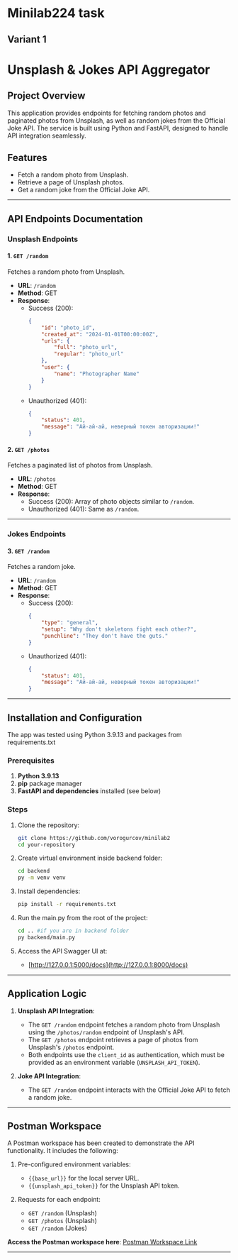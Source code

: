 # Minilab224 task
## Variant 1

# Unsplash & Jokes API Aggregator

## Project Overview

This application provides endpoints for fetching random photos and paginated photos from Unsplash, as well as random jokes from the Official Joke API. The service is built using Python and FastAPI, designed to handle API integration seamlessly.

## Features

- Fetch a random photo from Unsplash.
- Retrieve a page of Unsplash photos.
- Get a random joke from the Official Joke API.

---

## API Endpoints Documentation

### Unsplash Endpoints

#### 1. `GET /random`
Fetches a random photo from Unsplash.

- **URL**: `/random`
- **Method**: GET
- **Response**:
  - Success (200):
    ```json
    {
        "id": "photo_id",
        "created_at": "2024-01-01T00:00:00Z",
        "urls": {
            "full": "photo_url",
            "regular": "photo_url"
        },
        "user": {
            "name": "Photographer Name"
        }
    }
    ```
  - Unauthorized (401):
    ```json
    {
        "status": 401,
        "message": "Ай-ай-ай, неверный токен авторизации!"
    }
    ```

#### 2. `GET /photos`
Fetches a paginated list of photos from Unsplash.

- **URL**: `/photos`
- **Method**: GET
- **Response**:
  - Success (200): Array of photo objects similar to `/random`.
  - Unauthorized (401): Same as `/random`.

---

### Jokes Endpoints

#### 3. `GET /random`
Fetches a random joke.

- **URL**: `/random`
- **Method**: GET
- **Response**:
  - Success (200):
    ```json
    {
        "type": "general",
        "setup": "Why don't skeletons fight each other?",
        "punchline": "They don't have the guts."
    }
    ```
  - Unauthorized (401):
    ```json
    {
        "status": 401,
        "message": "Ай-ай-ай, неверный токен авторизации!"
    }
    ```

---

## Installation and Configuration
The app was tested using Python 3.9.13 and packages from requirements.txt

### Prerequisites

1. **Python 3.9.13**
2. **pip** package manager
3. **FastAPI and dependencies** installed (see below)

### Steps

1. Clone the repository:
    ```bash
    git clone https://github.com/vorogurcov/minilab2
    cd your-repository
    ```

2. Create virtual environment inside backend folder:
    ```bash
    cd backend
    py -m venv venv
    ```
    
3. Install dependencies:
    ```bash
    pip install -r requirements.txt
    ```

4. Run the main.py from the root of the project:
    ```bash
    cd .. #if you are in backend folder
    py backend/main.py
    ```

5. Access the API Swagger UI at:
    - [http://127.0.0.1:5000/docs](http://127.0.0.1:8000/docs)

---

## Application Logic

1. **Unsplash API Integration**:
   - The `GET /random` endpoint fetches a random photo from Unsplash using the `/photos/random` endpoint of Unsplash's API.
   - The `GET /photos` endpoint retrieves a page of photos from Unsplash's `/photos` endpoint.
   - Both endpoints use the `client_id` as authentication, which must be provided as an environment variable (`UNSPLASH_API_TOKEN`).

2. **Joke API Integration**:
   - The `GET /random` endpoint interacts with the Official Joke API to fetch a random joke.

---

## Postman Workspace

A Postman workspace has been created to demonstrate the API functionality. It includes the following:

1. Pre-configured environment variables:
    - `{{base_url}}` for the local server URL.
    - `{{unsplash_api_token}}` for the Unsplash API token.

2. Requests for each endpoint:
    - `GET /random` (Unsplash)
    - `GET /photos` (Unsplash)
    - `GET /random` (Jokes)

**Access the Postman workspace here**: [Postman Workspace Link](https://www.postman.com/your-workspace-link)

---

